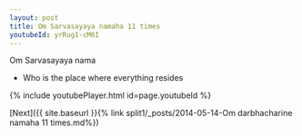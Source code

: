 ```yaml
---
layout: post
title: Om Sarvasayaya namaha 11 times
youtubeId: yrRug1-cM6I
---
```

 
 
Om Sarvasayaya nama 
 
 -  Who is the place where everything resides 
 
  
 
  
 
 
 
 
 
 


{% include youtubePlayer.html id=page.youtubeId %}
 
[Next]({{ site.baseurl }}{% link  split1/_posts/2014-05-14-Om darbhacharine namaha 11 times.md%})
 
